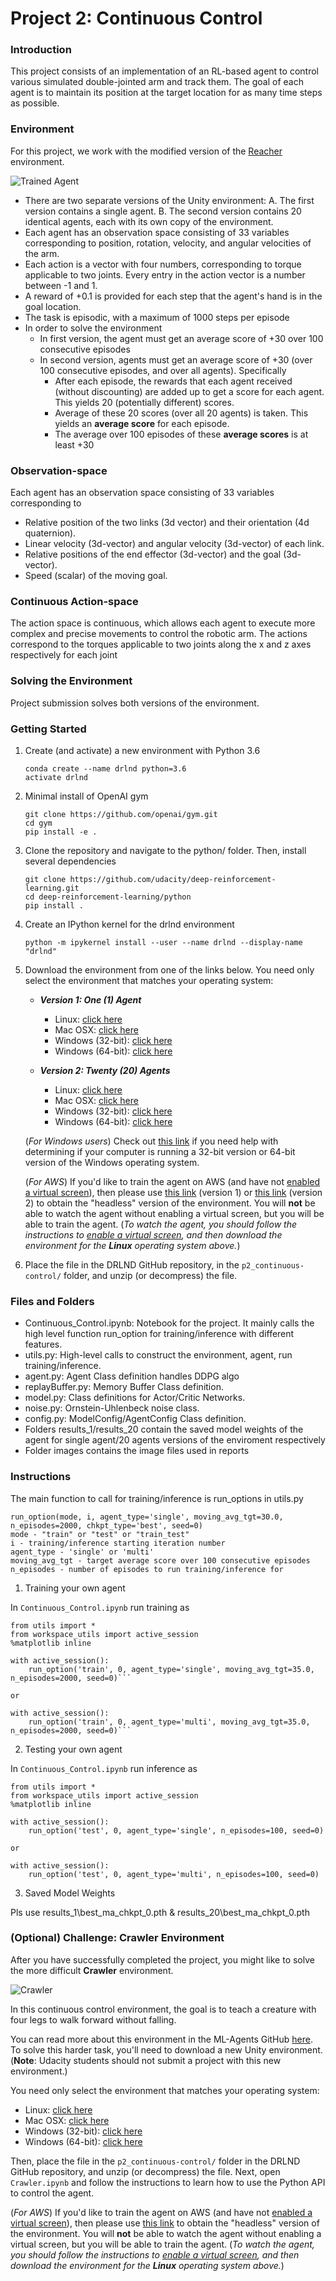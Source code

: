 [//]: # (Image References)

[image1]: https://user-images.githubusercontent.com/10624937/43851024-320ba930-9aff-11e8-8493-ee547c6af349.gif "Trained Agent"
[image2]: https://user-images.githubusercontent.com/10624937/43851646-d899bf20-9b00-11e8-858c-29b5c2c94ccc.png "Crawler"


# Project 2: Continuous Control

### Introduction

This project consists of an implementation of an RL-based agent to control various simulated double-jointed arm and track them. The goal of each agent is to maintain its position at the target location for as many time steps as possible.

### Environment

For this project, we work with the modified version of the [Reacher](https://github.com/Unity-Technologies/ml-agents/blob/master/docs/Learning-Environment-Examples.md#reacher) environment.

![Trained Agent][image1]

* There are two separate versions of the Unity environment:
  A. The first version contains a single agent.
  B. The second version contains 20 identical agents, each with its own copy of the environment.  
* Each agent has an observation space consisting of 33 variables corresponding to position, rotation, velocity, and angular velocities of the arm. 
* Each action is a vector with four numbers, corresponding to torque applicable to two joints. Every entry in the action vector is a number between -1 and 1.
* A reward of +0.1 is provided for each step that the agent's hand is in the goal location. 
* The task is episodic, with a maximum of 1000 steps per episode
* In order to solve the environment
  * In first version, the agent must get an average score of +30 over 100 consecutive episodes
  * In second version, agents must get an average score of +30 (over 100 consecutive episodes, and over all agents). Specifically
    - After each episode, the rewards that each agent received (without discounting) are added up to get a score for each agent. This yields 20 (potentially different) scores. 
    - Average of these 20 scores (over all 20 agents) is taken. This yields an **average score** for each episode.
    - The average over 100 episodes of these **average scores** is at least +30

### Observation-space
Each agent has an observation space consisting of 33 variables corresponding to 
  * Relative position of the two links (3d vector) and their orientation (4d quaternion).
  * Linear velocity (3d-vector) and angular velocity (3d-vector) of each link.
  * Relative positions of the end effector (3d-vector) and the goal (3d-vector).
  * Speed (scalar) of the moving goal.

### Continuous Action-space
The action space is continuous, which allows each agent to execute more complex and precise movements to control the robotic arm. The actions correspond to the torques applicable to two joints along the x and z axes respectively for each joint

### Solving the Environment

Project submission solves both versions of the environment. 

### Getting Started
1. Create (and activate) a new environment with Python 3.6
    
	```
    conda create --name drlnd python=3.6
    activate drlnd
	```
2. Minimal install of OpenAI gym
	```
	git clone https://github.com/openai/gym.git
	cd gym
	pip install -e .
	```
3. Clone the repository and navigate to the python/ folder. Then, install several dependencies
	```
	git clone https://github.com/udacity/deep-reinforcement-learning.git
	cd deep-reinforcement-learning/python
	pip install .
	```
4. Create an IPython kernel for the drlnd environment
	```
	python -m ipykernel install --user --name drlnd --display-name "drlnd"
	```

5. Download the environment from one of the links below.  You need only select the environment that matches your operating system:

    - **_Version 1: One (1) Agent_**
        - Linux: [click here](https://s3-us-west-1.amazonaws.com/udacity-drlnd/P2/Reacher/one_agent/Reacher_Linux.zip)
        - Mac OSX: [click here](https://s3-us-west-1.amazonaws.com/udacity-drlnd/P2/Reacher/one_agent/Reacher.app.zip)
        - Windows (32-bit): [click here](https://s3-us-west-1.amazonaws.com/udacity-drlnd/P2/Reacher/one_agent/Reacher_Windows_x86.zip)
        - Windows (64-bit): [click here](https://s3-us-west-1.amazonaws.com/udacity-drlnd/P2/Reacher/one_agent/Reacher_Windows_x86_64.zip)

    - **_Version 2: Twenty (20) Agents_**
        - Linux: [click here](https://s3-us-west-1.amazonaws.com/udacity-drlnd/P2/Reacher/Reacher_Linux.zip)
        - Mac OSX: [click here](https://s3-us-west-1.amazonaws.com/udacity-drlnd/P2/Reacher/Reacher.app.zip)
        - Windows (32-bit): [click here](https://s3-us-west-1.amazonaws.com/udacity-drlnd/P2/Reacher/Reacher_Windows_x86.zip)
        - Windows (64-bit): [click here](https://s3-us-west-1.amazonaws.com/udacity-drlnd/P2/Reacher/Reacher_Windows_x86_64.zip)
    
    (_For Windows users_) Check out [this link](https://support.microsoft.com/en-us/help/827218/how-to-determine-whether-a-computer-is-running-a-32-bit-version-or-64) if you need help with determining if your computer is running a 32-bit version or 64-bit version of the Windows operating system.

    (_For AWS_) If you'd like to train the agent on AWS (and have not [enabled a virtual screen](https://github.com/Unity-Technologies/ml-agents/blob/master/docs/Training-on-Amazon-Web-Service.md)), then please use [this link](https://s3-us-west-1.amazonaws.com/udacity-drlnd/P2/Reacher/one_agent/Reacher_Linux_NoVis.zip) (version 1) or [this link](https://s3-us-west-1.amazonaws.com/udacity-drlnd/P2/Reacher/Reacher_Linux_NoVis.zip) (version 2) to obtain the "headless" version of the environment.  You will **not** be able to watch the agent without enabling a virtual screen, but you will be able to train the agent.  (_To watch the agent, you should follow the instructions to [enable a virtual screen](https://github.com/Unity-Technologies/ml-agents/blob/master/docs/Training-on-Amazon-Web-Service.md), and then download the environment for the **Linux** operating system above._)

6. Place the file in the DRLND GitHub repository, in the `p2_continuous-control/` folder, and unzip (or decompress) the file. 

### Files and Folders
* Continuous_Control.ipynb: Notebook for the project. It mainly calls the high level function run_option for training/inference with different features. 
* utils.py: High-level calls to construct the environment, agent, run training/inference.
* agent.py: Agent Class definition handles DDPG algo
* replayBuffer.py: Memory Buffer Class definition.
* model.py: Class definitions for Actor/Critic Networks.
* noise.py: Ornstein-Uhlenbeck noise class.
* config.py: ModelConfig/AgentConfig Class definition.
* Folders results_1/results_20 contain the saved model weights of the agent for single agent/20 agents versions of the enviroment respectively
* Folder images contains the image files used in reports

### Instructions

The main function to call for training/inference is run_options in utils.py
```
run_option(mode, i, agent_type='single', moving_avg_tgt=30.0, n_episodes=2000, chkpt_type='best', seed=0)
mode - "train" or "test" or "train_test"
i - training/inference starting iteration number
agent_type - 'single' or 'multi'
moving_avg_tgt - target average score over 100 consecutive episodes
n_episodes - number of episodes to run training/inference for
``` 

1. Training your own agent

In `Continuous_Control.ipynb` run training as

```
from utils import *
from workspace_utils import active_session
%matplotlib inline

with active_session():
    run_option('train', 0, agent_type='single', moving_avg_tgt=35.0, n_episodes=2000, seed=0)```

or

with active_session():
    run_option('train', 0, agent_type='multi', moving_avg_tgt=35.0, n_episodes=2000, seed=0)```
```
  
2. Testing your own agent

In `Continuous_Control.ipynb` run inference as

```
from utils import *
from workspace_utils import active_session
%matplotlib inline

with active_session():
    run_option('test', 0, agent_type='single', n_episodes=100, seed=0)

or

with active_session():
    run_option('test', 0, agent_type='multi', n_episodes=100, seed=0)

```

3. Saved Model Weights

Pls use results_1\best_ma_chkpt_0.pth & results_20\best_ma_chkpt_0.pth

### (Optional) Challenge: Crawler Environment

After you have successfully completed the project, you might like to solve the more difficult **Crawler** environment.

![Crawler][image2]

In this continuous control environment, the goal is to teach a creature with four legs to walk forward without falling.  

You can read more about this environment in the ML-Agents GitHub [here](https://github.com/Unity-Technologies/ml-agents/blob/master/docs/Learning-Environment-Examples.md#crawler).  To solve this harder task, you'll need to download a new Unity environment.  (**Note**: Udacity students should not submit a project with this new environment.)

You need only select the environment that matches your operating system:
- Linux: [click here](https://s3-us-west-1.amazonaws.com/udacity-drlnd/P2/Crawler/Crawler_Linux.zip)
- Mac OSX: [click here](https://s3-us-west-1.amazonaws.com/udacity-drlnd/P2/Crawler/Crawler.app.zip)
- Windows (32-bit): [click here](https://s3-us-west-1.amazonaws.com/udacity-drlnd/P2/Crawler/Crawler_Windows_x86.zip)
- Windows (64-bit): [click here](https://s3-us-west-1.amazonaws.com/udacity-drlnd/P2/Crawler/Crawler_Windows_x86_64.zip)

Then, place the file in the `p2_continuous-control/` folder in the DRLND GitHub repository, and unzip (or decompress) the file.  Next, open `Crawler.ipynb` and follow the instructions to learn how to use the Python API to control the agent.

(_For AWS_) If you'd like to train the agent on AWS (and have not [enabled a virtual screen](https://github.com/Unity-Technologies/ml-agents/blob/master/docs/Training-on-Amazon-Web-Service.md)), then please use [this link](https://s3-us-west-1.amazonaws.com/udacity-drlnd/P2/Crawler/Crawler_Linux_NoVis.zip) to obtain the "headless" version of the environment.  You will **not** be able to watch the agent without enabling a virtual screen, but you will be able to train the agent.  (_To watch the agent, you should follow the instructions to [enable a virtual screen](https://github.com/Unity-Technologies/ml-agents/blob/master/docs/Training-on-Amazon-Web-Service.md), and then download the environment for the **Linux** operating system above._)

